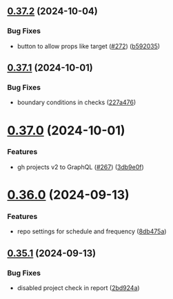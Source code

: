 ## [0.37.2](https://github.com/EddieHubCommunity/HealthCheck/compare/v0.37.1...v0.37.2) (2024-10-04)


### Bug Fixes

* button to allow props like target ([#272](https://github.com/EddieHubCommunity/HealthCheck/issues/272)) ([b592035](https://github.com/EddieHubCommunity/HealthCheck/commit/b5920350519b9186114ae1462565f9ccca85a53b))



## [0.37.1](https://github.com/EddieHubCommunity/HealthCheck/compare/v0.37.0...v0.37.1) (2024-10-01)


### Bug Fixes

* boundary conditions in checks ([227a476](https://github.com/EddieHubCommunity/HealthCheck/commit/227a4767aac87eb65ec06d52d7ef4681ac5b93e0))



# [0.37.0](https://github.com/EddieHubCommunity/HealthCheck/compare/v0.36.0...v0.37.0) (2024-10-01)


### Features

* gh projects v2 to GraphQL ([#267](https://github.com/EddieHubCommunity/HealthCheck/issues/267)) ([3db9e0f](https://github.com/EddieHubCommunity/HealthCheck/commit/3db9e0fa8353477f16809c5b582f157199cfd0d7))



# [0.36.0](https://github.com/EddieHubCommunity/HealthCheck/compare/v0.35.1...v0.36.0) (2024-09-13)


### Features

* repo settings for schedule and frequency ([8db475a](https://github.com/EddieHubCommunity/HealthCheck/commit/8db475af2d1ae796df87606c541cd64e6bc94c9b))



## [0.35.1](https://github.com/EddieHubCommunity/HealthCheck/compare/v0.35.0...v0.35.1) (2024-09-13)


### Bug Fixes

* disabled project check in report ([2bd924a](https://github.com/EddieHubCommunity/HealthCheck/commit/2bd924a0fe7df061dd7affbb3fa441b27ab141a0))



